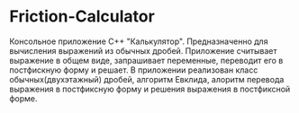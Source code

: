# Friction-Calculator
Консольное приложение С++ "Калькулятор". Предназначенно для вычисления выражений из обычных дробей. 
Приложение считывает выражение в общем виде, запрашивает переменные, переводит его в постфискную форму и решает.
В приложении реализован класс обычных(двухэтажный) дробей, алгоритм Евклида, алоритм перевода выражения в постфиксную форму 
и решения выражения в постфиксной форме.
